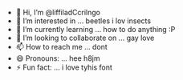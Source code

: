 - 👋 Hi, I’m @liffiladCcrilngo
- 👀 I’m interested in ... beetles i lov insects
- 🌱 I’m currently learning ... how to do anything :P
- 💞️ I’m looking to collaborate on ... gay love
- 📫 How to reach me ... dont
- 😄 Pronouns: ... hee h8jm
- ⚡ Fun fact: ... i love tyhis font

<!---
liffiladCcrilngo/liffiladCcrilngo is a ✨ special ✨ repository because its `README.md` (this file) appears on your GitHub profile.
You can click the Preview link to take a look at your changes.
--->
